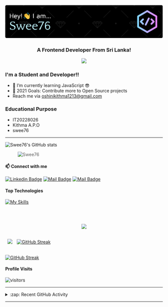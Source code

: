 <h2 align="center"><img src="https://github.com/swee76/swee76/blob/main/github-header-image.png" width="full" alt="hi"></h2> 

<h3 align="center">A Frontend Developer From Sri Lanka!</h3>
<p align="center">
 <img src="https://github.com/swee76/swee76/blob/df9bbb6d6a18822c2479ffee40519c9127186788/standard.gif"/>
</p>
 
### I'm a Student and Developer!!
 
- 🌱 I’m currently learning JavaScript 😎
- 🥅 2021 Goals: Contribute more to Open Source projects
- Reach me via oshinikithma1213@gmail.com
 
### Educational Purpose
- IT20228026
- Kithma A.P.O
- swee76
 
---
 
<!--  <img align="center" alt="swee76's GitHub Stats" src="https://github-readme-stats.vercel.app/api?username=swee76&show_icons=true&hide_border=true&theme=gruvbox"/> -->
![Swee76's GitHub stats](https://github-readme-stats.vercel.app/api?username=swee76&show_icons=true&hide_border=true&theme=gruvbox&exclude_repo=github-readme-stats,swee76.github.io)
  &nbsp;
  <!-- <img align="center" alt="swee76's Most Used Languages" src="https://github-readme-stats.vercel.app/api/top-langs/?username=swee76&layout=compact&theme=gruvbox&hide_border=true"/> -->
  ><img align="left" src="https://github-readme-stats.vercel.app/api/top-langs?username=swee76&show_icons=true&theme=dark&locale=en&layout=compact" alt="Swee76" />
<!--   [![Top Langs](https://github-readme-stats.vercel.app/api/top-langs/?username=swee76&layout=compact&theme=gruvbox&exclude_repo=github-readme-stats,swee76.github.io)](https://github.com/anuraghazra/github-readme-stats) -->
 
<br>
 
#### :mailbox: Connect with me
 
 [![Linkedin Badge](https://img.shields.io/badge/-Osini-0e76a8?style=flat&labelColor=0e76a8&logo=linkedin&logoColor=white)][linkedin]
[![Mail Badge](https://img.shields.io/badge/-@oshi__i__gurl-e84393?style=flat&labelColor=e84393&logo=instagram&logoColor=white)][instagram]
[![Mail Badge](https://img.shields.io/badge/-osini_kithma-c0392b?style=flat&labelColor=c0392b&logo=gmail&logoColor=white)][gmail]
 
#### Top Technologies
 
<!-- ![Angular Badge](https://img.shields.io/badge/-Angular-red?style=for-the-badge&labelColor=black&logo=Angular&logoColor=red) ![Typescript Badge](https://img.shields.io/badge/-Typescript-007acc?style=for-the-badge&labelColor=black&logo=typescript&logoColor=007acc) ![Java Badge](https://img.shields.io/badge/-Java-gold?style=for-the-badge&labelColor=black&logo=java&logoColor=gold) ![Spring Badge](https://img.shields.io/badge/-Spring_Boot-green?style=for-the-badge&labelColor=black&logo=springboot&logoColor=green) ![MySql Badge](https://img.shields.io/badge/-MySQL-blue?style=for-the-badge&labelColor=black&logo=mysql&logoColor=white) -->
 
<!-- ![React Badge](https://img.shields.io/badge/-React-informational?style=for-the-badge&labelColor=black&logo=react&logoColor=white) ![TailwindCSS Badge](https://img.shields.io/badge/-TailwindCSS-blue?style=for-the-badge&labelColor=white&logo=tailwindcss&logoColor=blue) ![Headlessui Badge](https://img.shields.io/badge/-Headlessui-lightgrey?style=for-the-badge&labelColor=black&logo=headlessui&logoColor=blue) ![mui Badge](https://img.shields.io/badge/-mui-9cf?style=for-the-badge&labelColor=white&logo=mui&logoColor=blue) ![Java Badge](https://img.shields.io/badge/-Java-gold?style=for-the-badge&labelColor=black&logo=java&logoColor=gold) ![MySql Badge](https://img.shields.io/badge/-MySQL-blue?style=for-the-badge&labelColor=black&logo=mysql&logoColor=white) -->

[![My Skills](https://skillicons.dev/icons?i=xxx,react,nextjs,nodejs,express,redux,mobx,mongodb,tailwind,python,figma,html,css,js,git,github&perline=12)](https://skillicons.dev)

</td>
  </tr>
</thead>
</table>

</br></br>

<div align="center">
  
  
  
  

  
  
  
  
![](http://github-profile-summary-cards.vercel.app/api/cards/profile-details?username=Flashminat0&theme=github_dark)


</div>

<table class="tg" style="border: none!important">
<thead>
  <tr>
    <td class="tg-0pky">
      
      
![](https://github-readme-stats.vercel.app/api?username=Flashminat0&theme=vision-friendly-dark&hide_border=true&include_all_commits=false&count_private=true)
      
      
      
</td>
    <td class="tg-0pky">

      
[![GitHub Streak](https://github-readme-streak-stats.herokuapp.com?user=Flashminat0&theme=dark&hide_border=true&date_format=M%20j%5B%2C%20Y%5D&background=FFFFFF00&currStreakNum=A643FF&fire=FFC91D&sideNums=6711B4)](https://git.io/streak-stats)
      
      
      
      
</td>
  </tr>
</thead>

</table>

 
 
 [![GitHub Streak](https://github-readme-streak-stats.herokuapp.com?user=swee76&theme=darcula&hide_border=true&date_format=M%20j%5B%2C%20Y%5D&background=FFFFFF00)](https://git.io/streak-stats)
 
 
#### Profile Visits
 
![visitors](https://visitor-badge.glitch.me/badge?page_id=swee76.swee76)
 
 
 
---
 
<details>
 
  <summary>:zap: Recent GitHub Activity</summary>
   
  <!--START_SECTION:activity-->
1. 🎉 Merged PR [#107](https://github.com/lonewol7f/EnLearn/pull/107) in [lonewol7f/EnLearn](https://github.com/lonewol7f/EnLearn)
  <!--END_SECTION:activity-->
 
</details>
 
---
 
 
<!-- <details>
 
  <summary>:pushpin: Pinned Repositories</summary>
 
  <br>
 
  &nbsp;&nbsp;&nbsp;<a href="https://github.com/swee76/FixBid">
    <img align="center" src="https://github-readme-stats.vercel.app/api/pin/?username=swee76&repo=FixBid&theme=gruvbox&show_owner=true&hide_border=true" />
  </a>&nbsp;&nbsp;&nbsp;&nbsp;&nbsp;
  <a href="https://github.com/swee76/SoundSpace">
    <img align="center" src="https://github-readme-stats.vercel.app/api/pin/?username=swee76&repo=SoundSpace&theme=gruvbox&show_owner=true&hide_border=true" />
  </a>
 
  <br>
 
  &nbsp;&nbsp;&nbsp;<a href="https://github.com/swee76/JavaCRUD">
    <img align="center" src="https://github-readme-stats.vercel.app/api/pin/?username=swee76&repo=JavaCRUD&theme=gruvbox&show_owner=true&hide_border=true" />
  </a>&nbsp;&nbsp;&nbsp;&nbsp;&nbsp;
  <a href="https://github.com/swee76/diceGame">
    <img align="center" src="https://github-readme-stats.vercel.app/api/pin/?username=swee76&repo=diceGame&theme=gruvbox&show_owner=true&hide_border=true" />
  </a>
 
</details> -->
 
<!-- List of web sites -->
 
[instagram]: https://www.instagram.com/oshi_i_gurl/
[linkedin]: https://www.linkedin.com/in/#/
[gmail]: mailto:oshinikithma1213@gmail.com
